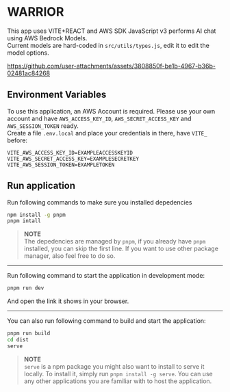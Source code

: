 # WARRIOR

This app uses VITE+REACT and AWS SDK JavaScript v3 performs AI chat using AWS Bedrock Models.  
Current models are hard-coded in `src/utils/types.js`, edit it to edit the model options.  


https://github.com/user-attachments/assets/3808850f-be1b-4967-b36b-02481ac84268


## Environment Variables
To use this application, an AWS Account is required. Please use your own account and have `AWS_ACCESS_KEY_ID`, `AWS_SECRET_ACCESS_KEY` and `AWS_SESSION_TOKEN` ready.  
Create a file `.env.local` and place your credentials in there, have `VITE_` before:
```dotenv
VITE_AWS_ACCESS_KEY_ID=EXAMPLEACCESSKEYID
VITE_AWS_SECRET_ACCESS_KEY=EXAMPLESECRETKEY
VITE_AWS_SESSION_TOKEN=EXAMPLETOKEN
```

## Run application
Run following commands to make sure you installed depedencies
```sh
npm install -g pnpm
pnpm intall
```
> **NOTE**  
> The depedencies are managed by `pnpm`, if you already have `pnpm` installed, you can skip the first line. If you want to use other package manager, also feel free to do so.  
___
Run following command to start the application in development mode:
```sh
pnpm run dev
```
And open the link it shows in your browser.  
___
You can also run following command to build and start the application:
```sh
pnpm run build
cd dist
serve
```
> **NOTE**  
> `serve` is a npm package you might also want to install to serve it locally. To install it, simply run `pnpm install -g serve`. You can use any other applications you are familiar with to host the application.
